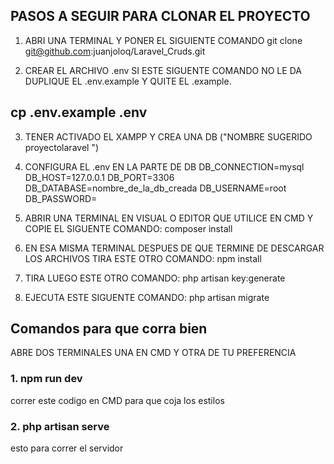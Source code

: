 ## PASOS A SEGUIR PARA CLONAR EL PROYECTO

1. ABRI UNA TERMINAL Y PONER EL SIGUIENTE COMANDO
	git clone git@github.com:juanjoloq/Laravel_Cruds.git

2. CREAR EL ARCHIVO .env SI ESTE SIGUENTE COMANDO NO LE DA DUPLIQUE EL .env.example Y QUITE EL .example.
	
## cp .env.example .env

3. TENER ACTIVADO EL XAMPP Y CREA UNA DB ("NOMBRE SUGERIDO proyectolaravel ")

4. CONFIGURA EL .env EN LA PARTE DE DB
	DB_CONNECTION=mysql
	DB_HOST=127.0.0.1
	DB_PORT=3306
	DB_DATABASE=nombre_de_la_db_creada
	DB_USERNAME=root
	DB_PASSWORD=

5. ABRIR UNA TERMINAL EN VISUAL O EDITOR QUE UTILICE EN CMD Y COPIE EL SIGUENTE COMANDO:
	composer install

6. EN ESA MISMA TERMINAL DESPUES DE QUE TERMINE DE DESCARGAR LOS ARCHIVOS TIRA ESTE OTRO COMANDO:
	npm install

7. TIRA LUEGO ESTE OTRO COMANDO:
	php artisan key:generate

8. EJECUTA ESTE SIGUENTE COMANDO:
	php artisan migrate

## Comandos para que corra bien 

ABRE DOS TERMINALES UNA EN CMD Y OTRA DE TU PREFERENCIA

### 1. npm run dev
correr este codigo en CMD para que coja los estilos 


### 2. php artisan serve 
esto para correr el servidor 
